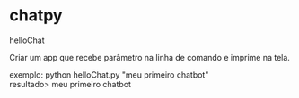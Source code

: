 # chatpy
helloChat

Criar um app que recebe parâmetro na linha de comando e imprime na tela. 

exemplo: python helloChat.py "meu primeiro chatbot"  
resultado> meu primeiro chatbot  


